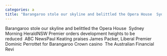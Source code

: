 ```yaml
---
categories: a
title: "Barangaroo stole our skyline and belittled the Opera House  Sydney Morning Herald"
---
```

Barangaroo stole our skyline and belittled the Opera House&nbsp;&nbsp;Sydney Morning HeraldNSW Premier orders development heights to be reduced&nbsp;&nbsp;ABC NewsPaul Keating praises James Packer, Liberal Premier Dominic Perrottet for Barangaroo Crown casino&nbsp;&nbsp;The Australian Financial Revi